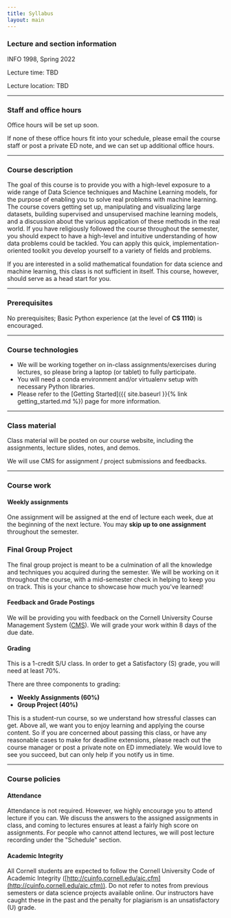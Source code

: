 ```yaml
---
title: Syllabus
layout: main
---
```

### Lecture and section information
INFO 1998, Spring 2022

Lecture time: TBD

Lecture location: TBD

----------------------------------------------------------------------------------------
### Staff and office hours

Office hours will be set up soon.

If none of these office hours fit into your schedule, please email the course staff or post a private ED note, and we can set up additional office hours.

----------------------------------------------------------------------------------------
### Course description

The goal of this course is to provide you with a high-level exposure to a wide range of Data Science techniques and Machine Learning models, for the purpose of enabling you to solve real problems with machine learning. The course covers getting set up, manipulating and visualizing large datasets, building supervised and unsupervised machine learning models, and a discussion about the various application of these methods in the real world. If you have religiously followed the course throughout the semester, you should expect to have a high-level and intuitive understanding of how data problems could be tackled. You can apply this quick, implementation-oriented toolkit you develop yourself to a variety of fields and problems.

If you are interested in a solid mathematical foundation for data science and machine learning, this class is not sufficient in itself. This course, however, should serve as a head start for you.

----------------------------------------------------------------------------------------
### Prerequisites

No prerequisites; Basic Python experience (at the level of **CS 1110**) is encouraged.

----------------------------------------------------------------------------------------
### Course technologies

- We will be working together on in-class assignments/exercises during lectures, so please
bring a laptop (or tablet) to fully participate.
- You will need a conda environment and/or virtualenv setup with necessary Python libraries.
- Please refer to the [Getting Started]({{ site.baseurl }}{% link getting_started.md %})
page for more information.

----------------------------------------------------------------------------------------
### Class material

Class material will be posted on our course website, including the assignments, lecture
slides, notes, and demos.

We will use CMS for assignment / project submissions and feedbacks.

----------------------------------------------------------------------------------------
### Course work

#### Weekly assignments
One assignment will be assigned at the end of lecture each week, due at the beginning of the next lecture. You may <strong>skip up to one assignment</strong> throughout the semester.

<!-- ### Mid-Semester Group Project
There will be one mid-semester project, focused on data cleaning, data manipulation, and data visualization. -->

### Final Group Project
The final group project is meant to be a culmination of all the knowledge and 
techniques you acquired during the semester. We will be working on it throughout 
the course, with a mid-semester check in helping to keep you on track.
This is your chance to showcase how much you've learned!

#### Feedback and Grade Postings

We will be providing you with feedback on the Cornell University Course Management System
([CMS](https://cmsx.cs.cornell.edu/)). We will grade your work within 8 days of the due date.

#### Grading

This is a 1-credit S/U class. In order to get a Satisfactory (S) grade, you will need at least 70%.

There are three components to grading:
- **Weekly Assignments (60%)**
- **Group Project (40%)**

This is a student-run course, so we understand how stressful classes can get. Above all, we want you to enjoy learning and applying the course content. So if you are concerned about passing this class, or have any reasonable cases to make for deadline extensions, please reach out the course manager or post a private note on ED immediately. We would love to see you succeed, but can only help if you notify us in time.



----------------------------------------------------------------------------------------
### Course policies

#### Attendance

Attendance is not required. However, we highly encourage you to attend lecture if you can. We discuss the answers to the assigned assignments in class, and coming to lectures ensures at least a fairly high score on assignments. For people who cannot attend lectures, we will post lecture recording under the "Schedule" section.

#### Academic Integrity

All Cornell students are expected to follow the Cornell University Code of Academic Integrity
([http://cuinfo.cornell.edu/aic.cfm](http://cuinfo.cornell.edu/aic.cfm)). Do not refer to notes from previous semesters or data science projects available online. Our instructors have caught these in the past and the penalty for plagiarism is an unsatisfactory (U) grade.

